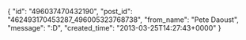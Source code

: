  {
   "id": "496037470432190",
   "post_id": "462493170453287_496005323768738",
   "from_name": "Pete Daoust",
   "message": ":D",
   "created_time": "2013-03-25T14:27:43+0000"
 }
